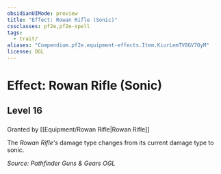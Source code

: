 ```yaml
---
obsidianUIMode: preview
title: "Effect: Rowan Rifle (Sonic)"
cssclasses: pf2e,pf2e-spell
tags:
  - trait/
aliases: "Compendium.pf2e.equipment-effects.Item.KiurLemTV8GV7OyM"
license: OGL
---
```

# Effect: Rowan Rifle (Sonic)
## Level 16
### 






Granted by [[Equipment/Rowan Rifle|Rowan Rifle]]

The _Rowan Rifle's_ damage type changes from its current damage type to sonic.

*Source: Pathfinder Guns & Gears*
*OGL*